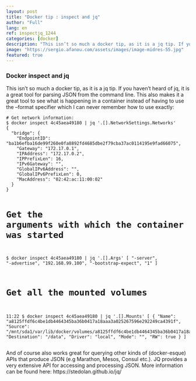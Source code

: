 ```yaml
---
layout: post
title: "Docker tip : inspect and jq"
author: "Full"
lang: en
ref: inspectjq_1244
categories: [docker]
description: "This isn’t so much a docker tip, as it is a jq tip. If you haven’t heard of jq, it is a great tool for parsing JSON from the command line. This also makes it a great tool to see what is happening in a container instead of having to use the –format specifier which I can never remember how to use exactly"
image: "https://sergio.afanou.com/assets/images/image-midres-55.jpg"
featured: true
---
```


<h3>Docker inspect and jq</h3>

<p>This isn’t so much a docker tip, as it is a jq tip. If you haven’t heard of jq, it is a great tool for parsing JSON from the command line. This also makes it a great tool to see what is happening in a container instead of having to use the –format specifier which I can never remember how to use exactly:</p>

<div class="highlighter-rouge"><div class="highlight"><pre class="highlight"><code># Get network information:
$ docker inspect 4c45aea49180 | jq '.[].NetworkSettings.Networks'
{
  "bridge": {
    "EndpointID": "ba1b6efba16de99f260e0fa8892fd4685dbe2f79cba37ac0114195e9fad66075",
    "Gateway": "172.17.0.1",
    "IPAddress": "172.17.0.2",
    "IPPrefixLen": 16,
    "IPv6Gateway": "",
    "GlobalIPv6Address": "",
    "GlobalIPv6PrefixLen": 0,
    "MacAddress": "02:42:ac:11:00:02"
  }
}

# Get the arguments with which the container was started

$ docker inspect 4c45aea49180 | jq '.[].Args'
[
"-server",
"-advertise",
"192.168.99.100",
"-bootstrap-expect",
"1"
]

# Get all the mounted volumes

11:22 $ docker inspect 4c45aea49180 | jq '.[].Mounts'
[
{
"Name": "a8125ffdf6c4be1db4464345ba36b0417a18aaa3a025267596e292249ca4391f",
"Source": "/mnt/sda1/var/lib/docker/volumes/a8125ffdf6c4be1db4464345ba36b0417a18aaa3a025267596e292249ca4391f/_data",
"Destination": "/data",
"Driver": "local",
"Mode": "",
"RW": true
}
]
</code></pre></div></div>

<p>And of course also works great for querying other kinds of (docker-esque) APIs that produce JSON (e.g Marathon, Mesos, Consul etc.). JQ provides a very extensive API for accessing and processing JSON. More information can be found here: https://stedolan.github.io/jq/</p>
